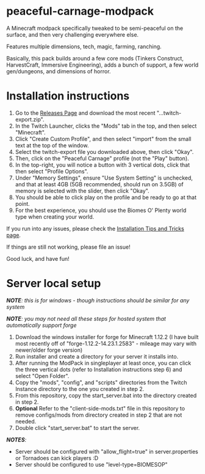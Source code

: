 # peaceful-carnage-modpack
A Minecraft modpack specifically tweaked to be semi-peaceful on the surface, and then very challenging everywhere else.

Features multiple dimensions, tech, magic, farming, ranching.

Basically, this pack builds around a few core mods (Tinkers Construct, HarvestCraft, Immersive Engineering), adds a bunch of support, a few world gen/dungeons, and dimensions of horror.

# Installation instructions
1) Go to the [Releases Page](https://github.com/AjaxVM/peaceful-carnage-modpack/releases) and download the most recent "...twitch-export.zip".
2) In the Twitch Launcher, clicks the "Mods" tab in the top, and then select "Minecraft".
3) Click "Create Custom Profile", and then select "import" from the small text at the top of the window.
4) Select the twitch-export file you downloaded above, then click "Okay".
5) Then, click on the "Peaceful Carnage" profile (not the "Play" button).
6) In the top-right, you will notice a button with 3 vertical dots, click that then select "Profile Options".
7) Under "Memory Settings", ensure "Use System Setting" is unchecked, and that at least 4GB (5GB recommended, should run on 3.5GB) of memory is selected with the slider, then click "Okay".
8) You should be able to click play on the profile and be ready to go at that point.
9) For the best experience, you should use the Biomes O' Plenty world type when creating your world.

If you run into any issues, please check the [Installation Tips and Tricks page](https://github.com/AjaxVM/peaceful-carnage-modpack/wiki/Installation-Tips-and-Tricks).

If things are still not working, please file an issue!

Good luck, and have fun!

# Server local setup
_**NOTE**: this is for windows - though instructions should be similar for any system_

_**NOTE**: you may not need all these steps for hosted system that automatically support forge_
1) Download the windows installer for forge for Minecraft 1.12.2 (I have built most recently off of "forge-1.12.2-14.23.1.2583" - mileage may vary with newer/older forge version)
2) Run installer and create a directory for your server it installs into.
3) After running the ModPack in singleplayer at least once, you can click the three vertical dots (refer to Installation instructions step 6) and select "Open Folder".
4) Copy the "mods", "config", and "scripts" directories from the Twitch Instance directory to the one you created in step 2.
5) From this repository, copy the start_server.bat into the directory created in step 2.
6) **Optional** Refer to the "client-side-mods.txt" file in this repository to remove configs/mods from directory created in step 2 that are not needed.
7) Double click "start_server.bat" to start the server.


_**NOTES**:_
* Server should be configured with "allow_flight=true" in server.properties or Tornadoes can kick players :D
* Server should be configured to use "level-type=BIOMESOP"